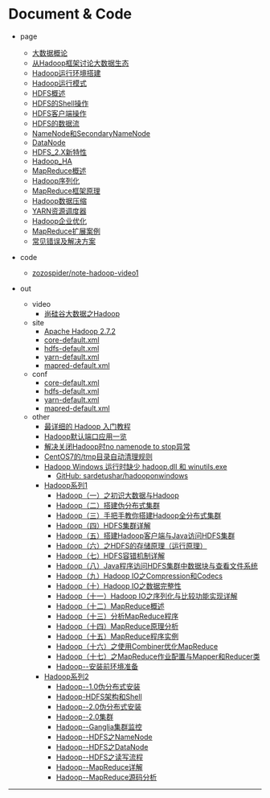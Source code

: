 
# Document & Code

- page
  - [大数据概论](https://github.com/zozospider/note/blob/master/data-system/Hadoop/Hadoop-video1-大数据概论.md)
  - [从Hadoop框架讨论大数据生态](https://github.com/zozospider/note/blob/master/data-system/Hadoop/Hadoop-video1-从Hadoop框架讨论大数据生态.md)
  - [Hadoop运行环境搭建](https://github.com/zozospider/note/blob/master/data-system/Hadoop/Hadoop-video1-Hadoop运行环境搭建.md)
  - [Hadoop运行模式](https://github.com/zozospider/note/blob/master/data-system/Hadoop/Hadoop-video1-Hadoop运行模式.md)
  - [HDFS概述](https://github.com/zozospider/note/blob/master/data-system/Hadoop/Hadoop-video1-HDFS概述.md)
  - [HDFS的Shell操作](https://github.com/zozospider/note/blob/master/data-system/Hadoop/Hadoop-video1-HDFS的Shell操作.md)
  - [HDFS客户端操作](https://github.com/zozospider/note/blob/master/data-system/Hadoop/Hadoop-video1-HDFS客户端操作.md)
  - [HDFS的数据流](https://github.com/zozospider/note/blob/master/data-system/Hadoop/Hadoop-video1-HDFS的数据流.md)
  - [NameNode和SecondaryNameNode](https://github.com/zozospider/note/blob/master/data-system/Hadoop/Hadoop-video1-NameNode和SecondaryNameNode.md)
  - [DataNode](https://github.com/zozospider/note/blob/master/data-system/Hadoop/Hadoop-video1-DataNode.md)
  - [HDFS_2.X新特性](https://github.com/zozospider/note/blob/master/data-system/Hadoop/Hadoop-video1-HDFS_2.X新特性.md)
  - [Hadoop_HA](https://github.com/zozospider/note/blob/master/data-system/Hadoop/Hadoop-video1-Hadoop_HA.md)
  - [MapReduce概述](https://github.com/zozospider/note/blob/master/data-system/Hadoop/Hadoop-video1-MapReduce概述.md)
  - [Hadoop序列化](https://github.com/zozospider/note/blob/master/data-system/Hadoop/Hadoop-video1-Hadoop序列化.md)
  - [MapReduce框架原理](https://github.com/zozospider/note/blob/master/data-system/Hadoop/Hadoop-video1-MapReduce框架原理.md)
  - [Hadoop数据压缩](https://github.com/zozospider/note/blob/master/data-system/Hadoop/Hadoop-video1-Hadoop数据压缩.md)
  - [YARN资源调度器](https://github.com/zozospider/note/blob/master/data-system/Hadoop/Hadoop-video1-YARN资源调度器.md)
  - [Hadoop企业优化](https://github.com/zozospider/note/blob/master/data-system/Hadoop/Hadoop-video1-Hadoop企业优化.md)
  - [MapReduce扩展案例](https://github.com/zozospider/note/blob/master/data-system/Hadoop/Hadoop-video1-MapReduce扩展案例.md)
  - [常见错误及解决方案](https://github.com/zozospider/note/blob/master/data-system/Hadoop/Hadoop-video1-常见错误及解决方案.md)

- code
  - [zozospider/note-hadoop-video1](https://github.com/zozospider/note-hadoop-video1)

- out
  - video
    - [尚硅谷大数据之Hadoop](https://www.bilibili.com/video/av32081351)
  - site
    - [Apache Hadoop 2.7.2](https://hadoop.apache.org/docs/r2.7.2/)
    - [core-default.xml](http://hadoop.apache.org/docs/r2.7.2/hadoop-project-dist/hadoop-common/core-default.xml)
    - [hdfs-default.xml](http://hadoop.apache.org/docs/r2.7.2/hadoop-project-dist/hadoop-hdfs/hdfs-default.xml)
    - [yarn-default.xml](http://hadoop.apache.org/docs/r2.7.2/hadoop-yarn/hadoop-yarn-common/yarn-default.xml)
    - [mapred-default.xml](http://hadoop.apache.org/docs/r2.7.2/hadoop-mapreduce-client/hadoop-mapreduce-client-core/mapred-default.xml)
  - conf
     - [core-default.xml](https://github.com/zozospider/note/blob/master/data-system/Hadoop/Hadoop-video1/core-default.xml)
      - [hdfs-default.xml](https://github.com/zozospider/note/blob/master/data-system/Hadoop/Hadoop-video1/hdfs-default.xml)
      - [yarn-default.xml](https://github.com/zozospider/note/blob/master/data-system/Hadoop/Hadoop-video1/yarn-default.xml)
      - [mapred-default.xml](https://github.com/zozospider/note/blob/master/data-system/Hadoop/Hadoop-video1/mapred-default.xml)
  - other
    - [最详细的 Hadoop 入门教程](https://www.jianshu.com/p/0d4a365ef350)
    - [Hadoop默认端口应用一览](https://blog.csdn.net/yeruby/article/details/49406073)
    - [解决关闭Hadoop时no namenode to stop异常](https://blog.csdn.net/GYQJN/article/details/50805472)
    - [CentOS7的/tmp目录自动清理规则](https://blog.csdn.net/LWJdear/article/details/79912332)
    - [Hadoop Windows 运行时缺少 hadoop.dll 和 winutils.exe](https://www.iteye.com/blog/xpenxpen-2311504)
      - [GitHub: sardetushar/hadooponwindows](https://github.com/sardetushar/hadooponwindows/tree/master/bin)
    - [Hadoop系列1](https://home.cnblogs.com/u/zhangyinhua/feed/blog/3.html)
      - [Hadoop（一）之初识大数据与Hadoop](https://www.cnblogs.com/zhangyinhua/p/7647334.html)
      - [Hadoop（二）搭建伪分布式集群](https://www.cnblogs.com/zhangyinhua/p/7647686.html)
      - [Hadoop（三）手把手教你搭建Hadoop全分布式集群](https://www.cnblogs.com/zhangyinhua/p/7652686.html)
      - [Hadoop（四）HDFS集群详解](https://www.cnblogs.com/zhangyinhua/p/7657937.html)
      - [Hadoop（五）搭建Hadoop客户端与Java访问HDFS集群](https://www.cnblogs.com/zhangyinhua/p/7678704.html)
      - [Hadoop（六）之HDFS的存储原理（运行原理）](https://www.cnblogs.com/zhangyinhua/p/7681059.html)
      - [Hadoop（七）HDFS容错机制详解](https://www.cnblogs.com/zhangyinhua/p/7681146.html)
      - [Hadoop（八）Java程序访问HDFS集群中数据块与查看文件系统](https://www.cnblogs.com/zhangyinhua/p/7695700.html)
      - [Hadoop（九）Hadoop IO之Compression和Codecs](https://www.cnblogs.com/zhangyinhua/p/7696389.html)
      - [Hadoop（十）Hadoop IO之数据完整性](https://www.cnblogs.com/zhangyinhua/p/7707487.html)
      - [Hadoop（十一）Hadoop IO之序列化与比较功能实现详解](https://www.cnblogs.com/zhangyinhua/p/7711826.html)
      - [Hadoop（十二）MapReduce概述](https://www.cnblogs.com/zhangyinhua/p/7712773.html)
      - [Hadoop（十三）分析MapReduce程序](https://www.cnblogs.com/zhangyinhua/p/7726655.html)
      - [Hadoop（十四）MapReduce原理分析](https://www.cnblogs.com/zhangyinhua/p/7729878.html)
      - [Hadoop（十五）MapReduce程序实例](https://www.cnblogs.com/zhangyinhua/p/7732183.html)
      - [Hadoop（十六）之使用Combiner优化MapReduce](https://www.cnblogs.com/zhangyinhua/p/7739525.html)
      - [Hadoop（十七）之MapReduce作业配置与Mapper和Reducer类](https://www.cnblogs.com/zhangyinhua/p/7740888.html)
      - [Hadoop--安装前环境准备](https://blog.xiaoxiaomo.com/2016/04/09/Hadoop-%E5%AE%89%E8%A3%85%E5%89%8D%E7%8E%AF%E5%A2%83%E5%87%86%E5%A4%87/)
    - [Hadoop系列2](https://blog.xiaoxiaomo.com/categories/%E6%8A%80%E6%9C%AF/)
      - [Hadoop--1.0伪分布式安装](https://blog.xiaoxiaomo.com/2016/04/09/Hadoop-1-0%E4%BC%AA%E5%88%86%E5%B8%83%E5%BC%8F%E5%AE%89%E8%A3%85/)
      - [Hadoop-HDFS架构和Shell](https://blog.xiaoxiaomo.com/2016/04/11/Hadoop-HDFS%E6%9E%B6%E6%9E%84%E5%92%8CShell/)
      - [Hadoop--2.0伪分布式安装](https://blog.xiaoxiaomo.com/2016/05/08/Hadoop-2-0%E4%BC%AA%E5%88%86%E5%B8%83%E5%BC%8F%E5%AE%89%E8%A3%85/)
      - [Hadoop--2.0集群](https://blog.xiaoxiaomo.com/2016/05/09/Hadoop-2-0%E9%9B%86%E7%BE%A4/)
      - [Hadoop--Ganglia集群监控](https://blog.xiaoxiaomo.com/2016/05/09/Hadoop-Ganglia%E9%9B%86%E7%BE%A4%E7%9B%91%E6%8E%A7/)
      - [Hadoop--HDFS之NameNode](https://blog.xiaoxiaomo.com/2016/06/25/Hadoop-HDFS%E4%B9%8BNameNode/)
      - [Hadoop--HDFS之DataNode](https://blog.xiaoxiaomo.com/2016/06/26/Hadoop-HDFS%E4%B9%8BDataNode/)
      - [Hadoop--HDFS之读写流程](https://blog.xiaoxiaomo.com/2016/06/26/Hadoop-HDFS%E4%B9%8B%E8%AF%BB%E5%86%99%E6%B5%81%E7%A8%8B/)
      - [Hadoop--MapReduce详解](https://blog.xiaoxiaomo.com/2016/07/03/Hadoop-MapReduce%E8%AF%A6%E8%A7%A3/)
      - [Hadoop--MapReduce源码分析](https://blog.xiaoxiaomo.com/2016/07/08/Hadoop-MapReduce%E6%BA%90%E7%A0%81%E5%88%86%E6%9E%90/)

---
